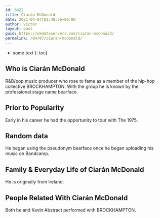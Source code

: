 ```yaml
---
id: 6422
title: Ciarán McDonald
date: 2021-04-07T01:48:56+00:00
author: victor
layout: post
guid: https://ukdataservers.com/ciaran-mcdonald/
permalink: /04/07/ciaran-mcdonald/
---
```


* some text
{: toc}


## Who is Ciarán McDonald



R&B/pop music producer who rose to fame as a member of the hip-hop collective BROCKHAMPTON. With the group he is known by the professional stage name bearface. 

                
                
                
## Prior to Popularity



Early in his career he had the opportunity to tour with The 1975. 

                
                
                
## Random data



He began using the pseudonym bearface once he began uploading his music on Bandcamp. 

                
                
                
## Family & Everyday Life of Ciarán McDonald



He is originally from Ireland. 

                
                
                
## People Related With Ciarán McDonald



Both he and Kevin Abstract performed with BROCKHAMPTON. 

                
              
            
          
          
          